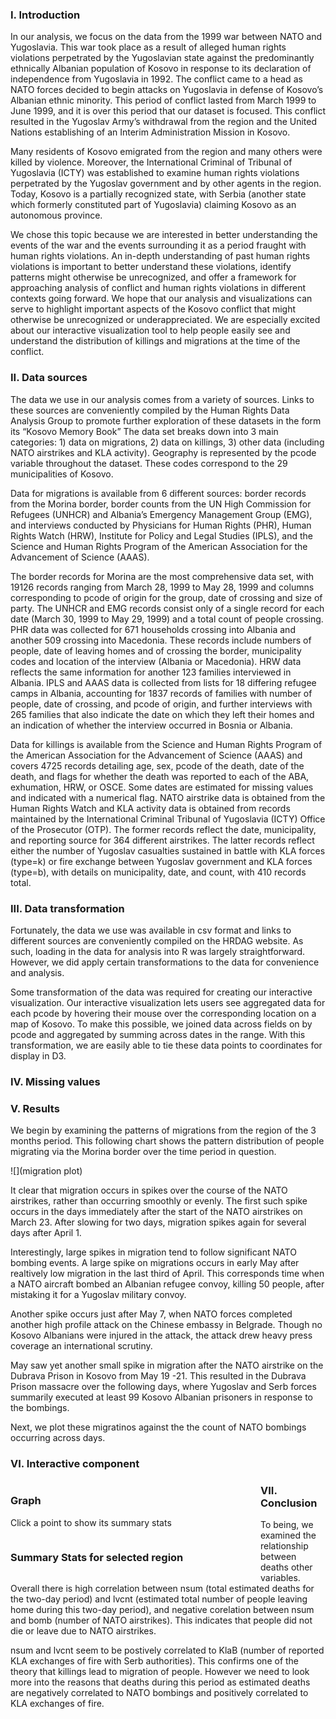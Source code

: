 ### I. Introduction

In our analysis, we focus on the data from the 1999 war between NATO and Yugoslavia.  This war took place as a result of alleged human rights violations perpetrated by the Yugoslavian state against the predominantly ethnically Albanian population of Kosovo in response to its declaration of independence from Yugoslavia in 1992.  The conflict came to a head as NATO forces decided to begin attacks on Yugoslavia in defense of Kosovo’s Albanian ethnic minority.  This period of conflict lasted from March 1999 to June 1999, and it is over this period that our dataset is focused.  This conflict resulted in the Yugoslav Army’s withdrawal from the region and the United Nations establishing of an Interim Administration Mission in Kosovo.  

Many residents of Kosovo emigrated from the region and many others were killed by violence.  Moreover, the International Criminal of Tribunal of Yugoslavia (ICTY) was established to examine human rights violations perpetrated by the Yugoslav government and by other agents in the region.  Today, Kosovo is a partially recognized state, with Serbia (another state which formerly constituted part of Yugoslavia) claiming Kosovo as an autonomous province.  

We chose this topic because we are interested in better understanding the events of the war and the events surrounding it as a period fraught with human rights violations.  An in-depth understanding of past human rights violations is important to better understand these violations, identify patterns might otherwise be unrecognized, and offer a framework for approaching analysis of conflict and human rights violations in different contexts going forward.  We hope that our analysis and visualizations can serve to highlight important aspects of the Kosovo conflict that might otherwise be unrecognized or underappreciated.  We are especially excited about our interactive visualization tool to help people easily see and understand the distribution of killings and migrations at the time of the conflict.  

### II. Data sources

The data we use in our analysis comes from a variety of sources.  Links to these sources are conveniently compiled by the Human Rights Data Analysis Group to promote further exploration of these datasets in the form its “Kosovo Memory Book”
The data set breaks down into 3 main categories:  1) data on migrations, 2) data on killings, 3) other data (including NATO airstrikes and KLA activity).  Geography is represented by the pcode variable throughout the dataset.  These codes correspond to the 29 municipalities of Kosovo.  

Data for migrations is available from 6 different sources:  border records from the Morina border, border counts from the UN High Commission for Refugees (UNHCR) and Albania’s Emergency Management Group (EMG), and interviews conducted by Physicians for Human Rights (PHR), Human Rights Watch (HRW), Institute for Policy and Legal Studies (IPLS), and the Science and Human Rights Program of the American Association for the Advancement of Science (AAAS).  

The border records for Morina are the most comprehensive data set, with 19126 records ranging from March 28, 1999 to May 28, 1999 and columns corresponding to pcode of origin for the group, date of crossing and size of party.  The UNHCR and EMG records consist only of a single record for each date (March 30, 1999 to May 29, 1999) and a total count of people crossing.  PHR data was collected for 671 households crossing into Albania and another 509 crossing into Macedonia.  These records include numbers of people, date of leaving homes and of crossing the border, municipality codes and location of the interview (Albania or Macedonia).  HRW data reflects the same information for another 123 families interviewed in Albania.  IPLS and AAAS data is collected from lists for 18 differing refugee camps in Albania, accounting for 1837 records of families with number of people, date of crossing, and pcode of origin, and further interviews with 265 families that also indicate the date on which they left their homes and an indication of whether the interview occurred in Bosnia or Albania.  

Data for killings is available from the Science and Human Rights Program of the American Association for the Advancement of Science (AAAS) and covers 4725 records detailing age, sex, pcode of the death, date of the death, and flags for whether the death was reported to each of the ABA, exhumation, HRW, or OSCE.  Some dates are estimated for missing values and indicated with a numerical flag.  NATO airstrike data is obtained from the Human Rights Watch and KLA activity data is obtained from records maintained by the International Criminal Tribunal of Yugoslavia (ICTY) Office of the Prosecutor (OTP).  The former records reflect the date, municipality, and reporting source for 364 different airstrikes.  The latter records reflect either the number of Yugoslav casualties sustained in battle with KLA forces (type=k) or fire exchange between Yugoslav government and KLA forces (type=b), with details on municipality, date, and count, with 410 records total.  

### III. Data transformation

Fortunately, the data we use was available in csv format and links to different sources are conveniently compiled on the HRDAG website.  As such, loading in the data for analysis into R was largely straightforward.  However, we did apply certain transformations to the data for convenience and analysis. 

Some transformation of the data was required for creating our interactive visualization.  Our interactive visualization lets users see aggregated data for each pcode by hovering their mouse over the corresponding location on a map of Kosovo.  To make this possible, we joined data across fields on by pcode and aggregated by summing across dates in the range.  With this transformation, we are easily able to tie these data points to coordinates for display in D3.  


### IV. Missing values



### V. Results

We begin by examining the patterns of migrations from the region of the 3 months period.  This following chart shows the pattern distribution of people migrating via the Morina border over the time period in question.  

![](migration plot)

It clear that migration occurs in spikes over the course of the NATO airstrikes, rather than occurring smoothly or evenly.  The first such spike occurs in the days immediately after the start of the NATO airstrikes on March 23.  After slowing for two days, migration spikes again for several days after April 1.

Interestingly, large spikes in migration tend to follow significant NATO bombing events.  A large spike on migrations occurs in early May after realtively low migration in the last third of April.  This corresponds time when a NATO aircraft bombed an Albanian refugee convoy, killing 50 people, after mistaking it for a Yugoslav military convoy.  

Another spike occurs just after May 7, when NATO forces completed another high profile attack on the Chinese embassy in Belgrade.  Though no Kosovo Albanians were injured in the attack, the attack drew heavy press coverage an international scrutiny.  

May saw yet another small spike in migration after the NATO airstrike on the Dubrava Prison in Kosovo from May 19 -21.  This resulted in the Dubrava Prison massacre over the following days, where Yugoslav and Serb forces summarily executed at least 99 Kosovo Albanian prisoners in response to the bombings.  

Next, we plot these migratinos against the the count of NATO bombings occurring across days. 

### VI. Interactive component


<div id="chart" style="width: 400px; float: left;">
  <h3>Graph</h3>
  <p>Click a point to show its summary stats</p>
</div>

<div id="summary" style="width: 400px; float: left;">
  <h3>Summary Stats for selected region</h3>
</div>

<script src="https://d3js.org/d3.v5.js"></script>

<script>
  //TODO

  //Title
  //Axis Labels x2
  //Make circle radii in proportion to num_migrations

  CSV_SOURCE = "https:github.com/Mrugankakarte/EDAV-Final-Project/Kosovo Data/summary.csv";
  OPACITY_LEVEL = 0.7;
  DOTRADIUS = 4.5;

  d3.select("#chart").append("form").attr("id", "selection");
  
  d3.select("form").append("input")
    .attr("type", "radio")
    .attr("id", "terrainradio")
    .attr("name", "mode");

  d3.select("form").append("label")
    .attr("for", "terrainradio")
    .text(" Terrain Rendering ");

  d3.select("form").append("input")
    .attr("type", "radio")
    .attr("id", "watercolorradio")
    .attr("name", "mode");

  d3.select("form").append("label")
    .attr("for", "watercolorradio")
    .text(" Watercolor rendering ");

  var bottomLat = 41.810;
  var topLat = 43.285;
  var leftLong = 19.995;
  var rightLong = 21.797;

  var w = 450;
  var h = 450;

  //I adjusted these carefully to make sure the axes 'snug-ly' wrap around the map image
  var margin = {top: 41, right: 59, bottom: 41, left: 59};
  var innerWidth = w - margin.left - margin.right;
  var innerHeight = h - margin.top - margin.bottom;

  d3.select("#chart").attr("style", `width: ${w}px; float: left;`)

  //Create SVG
  var svg = d3.select("#chart")
    .append("svg")
      .attr("width", w)
      .attr("height", h);

  var terrainimage = svg
    .append("image")
      .attr("id", "terrainimage")
      .attr("width", innerWidth)
      .attr("xlink:href", "terrain.jpeg")
      .attr("height", innerHeight)
      .attr("x", margin.left)
      .attr("y", margin.top);

  var watercolorimage = svg
    .append("image")
      .attr("id", "watercolorimage")
      .attr("width", innerWidth)
      .attr("xlink:href", "watercolor.jpeg")
      .attr("height", innerHeight)
      .attr("x", margin.left)
      .attr("y", margin.top);

  d3.select("#terrainradio").on("click", function(){
    d3.select("#terrainimage").attr("opacity", OPACITY_LEVEL);
    d3.select("#watercolorimage").attr("opacity", 0);
  })

  d3.select("#watercolorradio").on("click", function(){
    d3.select("#terrainimage").attr("opacity", 0);
    d3.select("#watercolorimage").attr("opacity", OPACITY_LEVEL);
  })

  var xScale = d3.scaleLinear()
    .domain([leftLong, rightLong])
    .range([0, innerWidth]);

  var yScale = d3.scaleLinear()
    .domain([bottomLat, topLat])
    .range([innerHeight, 0]); //Inverting it since y starts at top

  var xAxis = d3.axisBottom(xScale);
  var yAxis = d3.axisLeft(yScale);

  svg.append("g")
   .attr("class", "yAxis")
   .attr("transform", `translate(${margin.left},${margin.top})`)
   .call(yAxis);

  svg.append("g")
   .attr("class", "xAxis")
   .attr("transform", `translate(${margin.left},${h-margin.bottom})`)
   .call(xAxis);

  seconddiv = d3.select("#summary");
  seconddiv.append("p").text("Municipality ID: ")
    .attr("id", "mcode")
  seconddiv.append("p").text("Total Migrations: ")
    .attr("id", "migrations");
  seconddiv.append("p").text("Total Killings: ")
    .attr("id", "killings");
  seconddiv.append("p").text("NATO Airstrikes: ")
    .attr("id", "nato");
  seconddiv.append("p").text("Reports of KLA causalties: ")
    .attr("id", "kla");

  function updateStats(id, summary){
    d3.select("#mcode").text("Municipality ID: " + id);
    d3.select("#migrations").text("Total Migrations: " + summary.migrations);
    d3.select("#killings").text("Total Killings: " + summary.killings);
    d3.select("#nato").text("NATO Airstrikes: " + summary.nato_airstrikes);
    d3.select("#kla").text("Reports of KLA causalties: " + summary.kla);
  }

  //DATA
  d3.csv(CSV_SOURCE, function(d) {
    return {
      mcode : d["mcode"],
      killings : +d["total_killings"],
      migrations : +d["total_migrations"],
      nato_airstrikes : +d["nato_airstrikes"],
      kla : +d["num_kla_events"],
      lat : +d["mean_latitude"],
      long : +d["mean_longitude"]
    };
  }).then(function(data){
    var summary = {};
    for (i = 0; i < data.length; i++){
      //Add points for each data
      row = data[i];
      if (!isNaN(row.long) && !isNaN(row.lat)){
        d3.select("svg").append("circle")
          .attr("cx", xScale(row.long))
          .attr("cy", yScale(row.lat))
          .attr("r", DOTRADIUS)
          .attr("id", row.mcode);
        summary[row.mcode] = {
          killings: row.killings,
          migrations : row.migrations,
          nato_airstrikes : row.nato_airstrikes,
          kla : row.kla
        };
      }
    }
    //Add event listeners
    d3.selectAll("circle").on("click", function(){
      d3.selectAll("circle").attr("fill","black");
      d3.selectAll("circle").attr("r",DOTRADIUS);
      var circle = d3.select(this);
      circle.attr("fill", "#BF3EFF");
      oldR = circle.attr("r");
      circle.transition().duration(350).attr("r", oldR*1.75);
      var id = circle.attr("id");
      updateStats(id, summary[id]);
    })
  }).catch(function(error){
    console.log("ERROR");
    console.log(error);
  });

  document.getElementById("terrainradio").click();

</script>




### VII.  Conclusion

To being, we examined the relationship between deaths other variables.  Overall there is high correlation between nsum (total estimated deaths for the two-day period) and lvcnt (estimated total number of people leaving home during this two-day period), and negative corelation between nsum and bomb (number of NATO airstrikes). This indicates that people did not die or leave due to NATO airstrikes.  

nsum and lvcnt seem to be postively correlated to KlaB (number of reported KLA exchanges of fire with Serb authorities).  This confirms one of the theory that killings lead to migration of people. However we need to look more into the reasons that deaths during this period as estimated deaths are negatively correlated to NATO bombings and positively correlated to KLA exchanges of fire.



